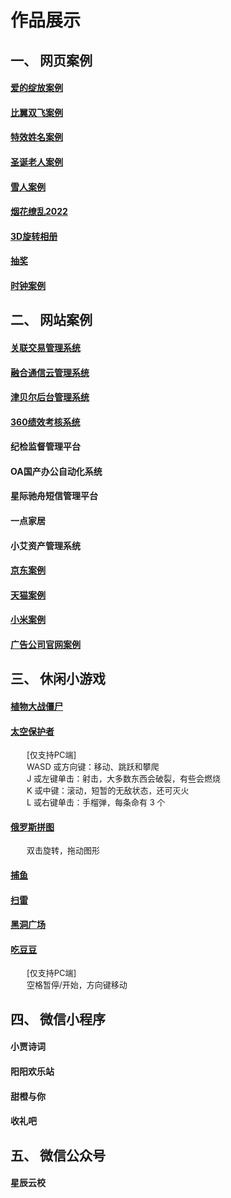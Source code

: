 <!--
 * @Author: jiaguichao
 * @Date: 2022-01-17 11:03:24
 * @LastEditTime: 2022-05-16 10:31:43
 * @Description: Do not edit
-->
#  作品展示

## 一、 网页案例
#### [爱的绽放案例](https://crazynightguichao.github.io/loveBloom)
#### [比翼双飞案例](https://crazynightguichao.github.io/happyCouple/birdFly)
#### [特效姓名案例](https://crazynightguichao.github.io/Special_Name)
#### [圣诞老人案例](https://crazynightguichao.github.io/Christmas/Christmas)
#### [雪人案例](https://crazynightguichao.github.io/snowman)
#### [烟花缭乱2022](https://crazynightguichao.github.io/Fireworks)
#### [3D旋转相册](https://crazynightguichao.github.io/3d-carousel)
#### [抽奖](https://crazynightguichao.github.io/luckDraw)
#### [时钟案例](https://crazynightguichao.github.io/UAIF1901SZ/index(1))

## 二、 网站案例
#### [关联交易管理系统](http://27.154.242.142:19277)
#### [融合通信云管理系统](https://oam.uct.zone)
#### [津贝尔后台管理系统](http://oa.jbrsys.com)
#### [360绩效考核系统](/images/360.jpg)
#### 纪检监督管理平台
#### OA国产办公自动化系统
#### 星际驰舟短信管理平台
#### 一点家居
#### 小艾资产管理系统
#### [京东案例](https://crazynightguichao.github.io/UAIF1901JD1)
#### [天猫案例](https://crazynightguichao.github.io/UAIF1901TM/tianmao)
#### [小米案例](https://crazynightguichao.github.io/UAIF1901XM/mi)
#### [广告公司官网案例](https://crazynightguichao.github.io/UAIF1901ADV)

## 三、 休闲小游戏
#### [植物大战僵尸](https://crazynightguichao.github.io/Plants_VS_Zombie)
#### [太空保护者](https://crazynightguichao.github.io/SpaceHuggers)
<font size=2>
&emsp;&emsp;[仅支持PC端]<br>
&emsp;&emsp;WASD 或方向键：移动、跳跃和攀爬<br>
&emsp;&emsp;J 或左键单击：射击，大多数东西会破裂，有些会燃烧<br>
&emsp;&emsp;K 或中键：滚动，短暂的无敌状态，还可灭火<br>
&emsp;&emsp;L 或右键单击：手榴弹，每条命有 3 个
</font>

#### [俄罗斯拼图](https://crazynightguichao.github.io/RussianPuzzle)
<font size=2>&emsp;&emsp;双击旋转，拖动图形</font>

#### [捕鱼](https://crazynightguichao.github.io/fishing)
#### [扫雷](https://crazynightguichao.github.io/minesweeper)
#### [黑洞广场](https://crazynightguichao.github.io/black-hole-square-master/public)
#### [吃豆豆](http://passer-by.com/pacman)
<font size=2>
&emsp;&emsp;[仅支持PC端]<br>
&emsp;&emsp;空格暂停/开始，方向键移动<br>
</font>

## 四、 微信小程序
#### 小贾诗词
#### 阳阳欢乐站
#### 甜橙与你
#### 收礼吧

## 五、 微信公众号
#### 星辰云校

